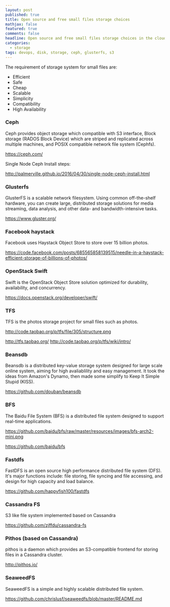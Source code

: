 ```yaml
---
layout: post
published: true
title: Open source and free small files storage choices
mathjax: false
featured: true
comments: false
headline: Open source and free small files storage choices in the cloud data center
categories: 
  - storage
tags: devops, disk, storage, ceph, glusterfs, s3
---
```



The requirement of storage system for small files are:

* Efficient
* Safe
* Cheap
* Scalable
* Simplicity
* Compatibility
* High Availability

### Ceph

Ceph provides object storage which compatible with S3 interface, Block storage (RADOS Block Device) which are striped and replicated across multiple machines, and POSIX compatible network file system (Cephfs).

https://ceph.com/

Single Node Ceph Install steps:

http://palmerville.github.io/2016/04/30/single-node-ceph-install.html

### Glusterfs

GlusterFS is a scalable network filesystem. Using common off-the-shelf hardware, you can create large, distributed storage solutions for media streaming, data analysis, and other data- and bandwidth-intensive tasks.

https://www.gluster.org/

### Facebook haystack

Facebook uses Haystack Object Store to store over 15 billion photos. 

https://code.facebook.com/posts/685565858139515/needle-in-a-haystack-efficient-storage-of-billions-of-photos/

### OpenStack Swift

Swift is the OpenStack Object Store solution optimized for durability, availability, and concurrency.

https://docs.openstack.org/developer/swift/

### TFS

TFS is the photos storage project for small files such as photos.

http://code.taobao.org/p/tfs/file/305/structure.png

http://tfs.taobao.org/
http://code.taobao.org/p/tfs/wiki/intro/

### Beansdb

Beansdb is a distributed key-value storage system designed for large scale online system, aiming for high avaliablility and easy management. It took the ideas from Amazon's Dynamo, then made some simplify to Keep It Simple Stupid (KISS).

https://github.com/douban/beansdb

### BFS

The Baidu File System (BFS) is a distributed file system designed to support real-time applications.

https://github.com/baidu/bfs/raw/master/resources/images/bfs-arch2-mini.png

https://github.com/baidu/bfs

### Fastdfs

FastDFS is an open source high performance distributed file system (DFS). It's major functions include: file storing, file syncing and file accessing, and design for high capacity and load balance.

https://github.com/happyfish100/fastdfs

### Cassandra FS

S3 like file system implemented based on Cassandra

https://github.com/zjffdu/cassandra-fs

### Pithos (based on Cassandra)

pithos is a daemon which provides an S3-compatible frontend for storing files in a Cassandra cluster.

http://pithos.io/

### SeaweedFS

SeaweedFS is a simple and highly scalable distributed file system.

https://github.com/chrislusf/seaweedfs/blob/master/README.md
